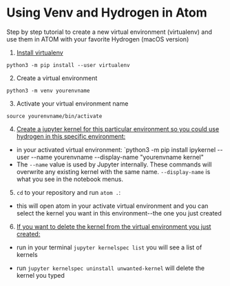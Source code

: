 # Using Venv and Hydrogen in Atom
 
Step by step tutorial to create a new virtual environment (virtualenv) and use them in ATOM with your favorite Hydrogen (macOS version)

1) [Install virtualenv](https://packaging.python.org/guides/installing-using-pip-and-virtual-environments/)

`python3 -m pip install --user virtualenv`

2) Create a virtual environment

`python3 -m venv yourenvname` 

3) Activate your virtual environment name

`source yourenvname/bin/activate`

4) [Create a jupyter kernel for this particular environment so you could use hydrogen in this specific environment:](https://ipython.readthedocs.io/en/stable/install/kernel_install.html)

- in your activated virtual environment: `python3 -m pip install ipykernel --user --name yourenvname --display-name "yourenvname kernel"
- The `--name` value is used by Jupyter internally. These commands will overwrite any existing kernel with the same name. `--display-name` is what you see in the notebook menus.

5) `cd` to your repository and run `atom .`:

- this will open atom in your activate virtual environment and you can select the kernel you want in this environment--the one you just created

6) [If you want to delete the kernel from the virtual environment you just created:](https://stackoverflow.com/questions/42635310/remove-kernel-on-jupyter-notebook)

- run in your terminal `jupyter kernelspec list` you will see a list of kernels

- run `jupyter kernelspec uninstall unwanted-kernel` will delete the kernel you typed


